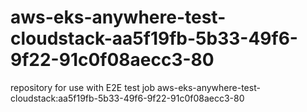 # aws-eks-anywhere-test-cloudstack-aa5f19fb-5b33-49f6-9f22-91c0f08aecc3-80
repository for use with E2E test job aws-eks-anywhere-test-cloudstack:aa5f19fb-5b33-49f6-9f22-91c0f08aecc3-80
